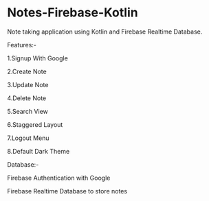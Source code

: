 # Notes-Firebase-Kotlin
Note taking application using Kotlin and Firebase Realtime Database.

Features:-

1.Signup With Google

2.Create Note

3.Update Note

4.Delete Note

5.Search View

6.Staggered Layout

7.Logout Menu

8.Default Dark Theme

Database:-

Firebase Authentication with Google

Firebase Realtime Database to store notes
